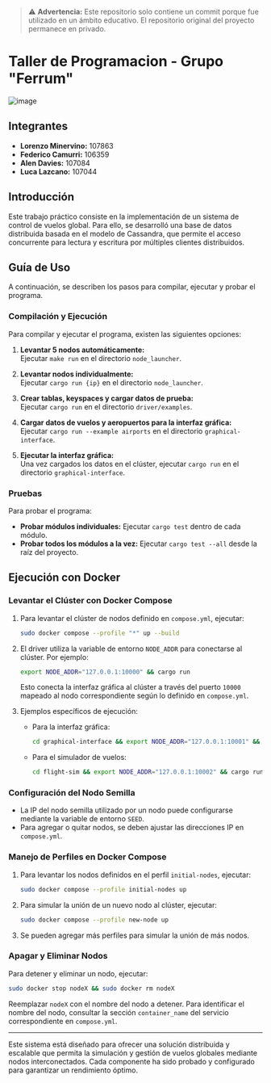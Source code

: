 > ⚠️ **Advertencia:** Este repositorio solo contiene un commit porque fue utilizado en un ámbito educativo. El repositorio original del proyecto permanece en privado.

# Taller de Programacion - Grupo "Ferrum"

![image](https://github.com/user-attachments/assets/34cde573-acef-44c8-a5fb-16f3334902ce)

## Integrantes

- **Lorenzo Minervino:** 107863
- **Federico Camurri:** 106359
- **Alen Davies:** 107084
- **Luca Lazcano:** 107044

## Introducción

Este trabajo práctico consiste en la implementación de un sistema de control de vuelos global. Para ello, se desarrolló una base de datos distribuida basada en el modelo de Cassandra, que permite el acceso concurrente para lectura y escritura por múltiples clientes distribuidos.

## Guía de Uso

A continuación, se describen los pasos para compilar, ejecutar y probar el programa.

### Compilación y Ejecución

Para compilar y ejecutar el programa, existen las siguientes opciones:

1. **Levantar 5 nodos automáticamente:**  
   Ejecutar `make run` en el directorio `node_launcher`.

2. **Levantar nodos individualmente:**  
   Ejecutar `cargo run {ip}` en el directorio `node_launcher`.

3. **Crear tablas, keyspaces y cargar datos de prueba:**  
   Ejecutar `cargo run` en el directorio `driver/examples`.

4. **Cargar datos de vuelos y aeropuertos para la interfaz gráfica:**  
   Ejecutar `cargo run --example airports` en el directorio `graphical-interface`.

5. **Ejecutar la interfaz gráfica:**  
   Una vez cargados los datos en el clúster, ejecutar `cargo run` en el directorio `graphical-interface`.

### Pruebas

Para probar el programa:

- **Probar módulos individuales:** Ejecutar `cargo test` dentro de cada módulo.
- **Probar todos los módulos a la vez:** Ejecutar `cargo test --all` desde la raíz del proyecto.

## Ejecución con Docker

### Levantar el Clúster con Docker Compose

1. Para levantar el clúster de nodos definido en `compose.yml`, ejecutar:

   ```bash
   sudo docker compose --profile "*" up --build
   ```

2. El driver utiliza la variable de entorno `NODE_ADDR` para conectarse al clúster. Por ejemplo:

   ```bash
   export NODE_ADDR="127.0.0.1:10000" && cargo run
   ```

   Esto conecta la interfaz gráfica al clúster a través del puerto `10000` mapeado al nodo correspondiente según lo definido en `compose.yml`.

3. Ejemplos específicos de ejecución:
   - Para la interfaz gráfica:
     ```bash
     cd graphical-interface && export NODE_ADDR="127.0.0.1:10001" && cargo run
     ```
   - Para el simulador de vuelos:
     ```bash
     cd flight-sim && export NODE_ADDR="127.0.0.1:10002" && cargo run
     ```

### Configuración del Nodo Semilla

- La IP del nodo semilla utilizado por un nodo puede configurarse mediante la variable de entorno `SEED`.
- Para agregar o quitar nodos, se deben ajustar las direcciones IP en `compose.yml`.

### Manejo de Perfiles en Docker Compose

1. Para levantar los nodos definidos en el perfil `initial-nodes`, ejecutar:

   ```bash
   sudo docker compose --profile initial-nodes up
   ```

2. Para simular la unión de un nuevo nodo al clúster, ejecutar:

   ```bash
   sudo docker compose --profile new-node up
   ```

3. Se pueden agregar más perfiles para simular la unión de más nodos.

### Apagar y Eliminar Nodos

Para detener y eliminar un nodo, ejecutar:

```bash
sudo docker stop nodeX && sudo docker rm nodeX
```

Reemplazar `nodeX` con el nombre del nodo a detener. Para identificar el nombre del nodo, consultar la sección `container_name` del servicio correspondiente en `compose.yml`.

---

Este sistema está diseñado para ofrecer una solución distribuida y escalable que permita la simulación y gestión de vuelos globales mediante nodos interconectados. Cada componente ha sido probado y configurado para garantizar un rendimiento óptimo.
